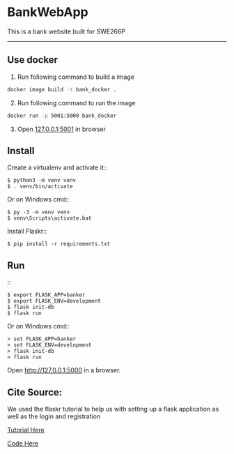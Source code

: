 # BankWebApp
This is a bank website built for SWE266P
___

Use docker
---

1. Run following command to build a image
```bash
docker image build -t bank_docker . 
```

2. Run following command to run the image
```bash
docker run -p 5001:5000 bank_docker 
```

3. Open [127.0.0.1:5001](http://127.0.0.1:5000/) in browser


Install
-------

Create a virtualenv and activate it::

    $ python3 -m venv venv
    $ . venv/bin/activate

Or on Windows cmd::

    $ py -3 -m venv venv
    $ venv\Scripts\activate.bat

Install Flaskr::

    $ pip install -r requirements.txt

Run
---

::

    $ export FLASK_APP=banker
    $ export FLASK_ENV=development
    $ flask init-db
    $ flask run

Or on Windows cmd::

    > set FLASK_APP=banker
    > set FLASK_ENV=development
    > flask init-db
    > flask run

Open http://127.0.0.1:5000 in a browser.


Cite Source:
---
We used the flaskr tutorial to help us with setting up a flask application as well as
the login and registration

[Tutorial Here](https://flask.palletsprojects.com/en/2.1.x/tutorial/)

[Code Here](https://github.com/pallets/flask/tree/main/examples/tutorial/flaskr)
